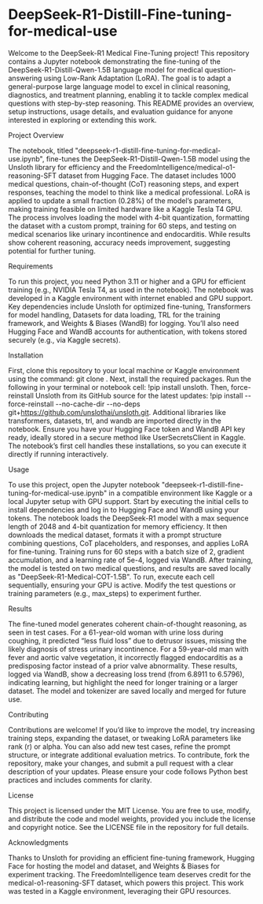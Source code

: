 # DeepSeek-R1-Distill-Fine-tuning-for-medical-use


Welcome to the DeepSeek-R1 Medical Fine-Tuning project! This repository contains a Jupyter notebook demonstrating the fine-tuning of the DeepSeek-R1-Distill-Qwen-1.5B language model for medical question-answering using Low-Rank Adaptation (LoRA). The goal is to adapt a general-purpose large language model to excel in clinical reasoning, diagnostics, and treatment planning, enabling it to tackle complex medical questions with step-by-step reasoning. This README provides an overview, setup instructions, usage details, and evaluation guidance for anyone interested in exploring or extending this work.

Project Overview

The notebook, titled "deepseek-r1-distill-fine-tuning-for-medical-use.ipynb", fine-tunes the DeepSeek-R1-Distill-Qwen-1.5B model using the Unsloth library for efficiency and the FreedomIntelligence/medical-o1-reasoning-SFT dataset from Hugging Face. The dataset includes 1000 medical questions, chain-of-thought (CoT) reasoning steps, and expert responses, teaching the model to think like a medical professional. LoRA is applied to update a small fraction (0.28%) of the model’s parameters, making training feasible on limited hardware like a Kaggle Tesla T4 GPU. The process involves loading the model with 4-bit quantization, formatting the dataset with a custom prompt, training for 60 steps, and testing on medical scenarios like urinary incontinence and endocarditis. While results show coherent reasoning, accuracy needs improvement, suggesting potential for further tuning.

Requirements

To run this project, you need Python 3.11 or higher and a GPU for efficient training (e.g., NVIDIA Tesla T4, as used in the notebook). The notebook was developed in a Kaggle environment with internet enabled and GPU support. Key dependencies include Unsloth for optimized fine-tuning, Transformers for model handling, Datasets for data loading, TRL for the training framework, and Weights & Biases (WandB) for logging. You’ll also need Hugging Face and WandB accounts for authentication, with tokens stored securely (e.g., via Kaggle secrets).

Installation

First, clone this repository to your local machine or Kaggle environment using the command: git clone . Next, install the required packages. Run the following in your terminal or notebook cell: !pip install unsloth. Then, force-reinstall Unsloth from its GitHub source for the latest updates: !pip install --force-reinstall --no-cache-dir --no-deps git+https://github.com/unslothai/unsloth.git. Additional libraries like transformers, datasets, trl, and wandb are imported directly in the notebook. Ensure you have your Hugging Face token and WandB API key ready, ideally stored in a secure method like UserSecretsClient in Kaggle. The notebook’s first cell handles these installations, so you can execute it directly if running interactively.

Usage

To use this project, open the Jupyter notebook "deepseek-r1-distill-fine-tuning-for-medical-use.ipynb" in a compatible environment like Kaggle or a local Jupyter setup with GPU support. Start by executing the initial cells to install dependencies and log in to Hugging Face and WandB using your tokens. The notebook loads the DeepSeek-R1 model with a max sequence length of 2048 and 4-bit quantization for memory efficiency. It then downloads the medical dataset, formats it with a prompt structure combining questions, CoT placeholders, and responses, and applies LoRA for fine-tuning. Training runs for 60 steps with a batch size of 2, gradient accumulation, and a learning rate of 5e-4, logged via WandB. After training, the model is tested on two medical questions, and results are saved locally as "DeepSeek-R1-Medical-COT-1.5B". To run, execute each cell sequentially, ensuring your GPU is active. Modify the test questions or training parameters (e.g., max_steps) to experiment further.


Results

The fine-tuned model generates coherent chain-of-thought reasoning, as seen in test cases. For a 61-year-old woman with urine loss during coughing, it predicted “less fluid loss” due to detrusor issues, missing the likely diagnosis of stress urinary incontinence. For a 59-year-old man with fever and aortic valve vegetation, it incorrectly flagged endocarditis as a predisposing factor instead of a prior valve abnormality. These results, logged via WandB, show a decreasing loss trend (from 6.8911 to 6.5796), indicating learning, but highlight the need for longer training or a larger dataset. The model and tokenizer are saved locally and merged for future use.

Contributing

Contributions are welcome! If you’d like to improve the model, try increasing training steps, expanding the dataset, or tweaking LoRA parameters like rank (r) or alpha. You can also add new test cases, refine the prompt structure, or integrate additional evaluation metrics. To contribute, fork the repository, make your changes, and submit a pull request with a clear description of your updates. Please ensure your code follows Python best practices and includes comments for clarity.

License

This project is licensed under the MIT License. You are free to use, modify, and distribute the code and model weights, provided you include the license and copyright notice. See the LICENSE file in the repository for full details.

Acknowledgments

Thanks to Unsloth for providing an efficient fine-tuning framework, Hugging Face for hosting the model and dataset, and Weights & Biases for experiment tracking. The FreedomIntelligence team deserves credit for the medical-o1-reasoning-SFT dataset, which powers this project. This work was tested in a Kaggle environment, leveraging their GPU resources.

